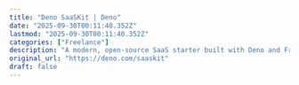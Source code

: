 ```yaml
---
title: "Deno SaaSKit | Deno"
date: "2025-09-30T00:11:40.352Z"
lastmod: "2025-09-30T00:11:40.352Z"
categories: ["Freelance"]
description: "A modern, open-source SaaS starter built with Deno and Fresh."
original_url: "https://deno.com/saaskit"
draft: false
---
```

